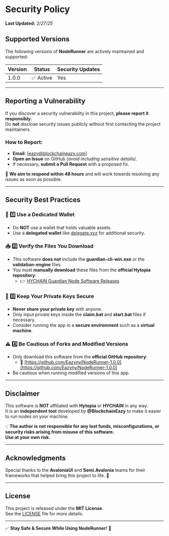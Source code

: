 # Security Policy

**Last Updated:** _2/27/25_

## Supported Versions
The following versions of **NodeRunner** are actively maintained and supported:

| Version  | Status                 | Security Updates |
|----------|------------------------|------------------|
| 1.0.0    | ✅ Active               | Yes              |

---

## Reporting a Vulnerability
If you discover a security vulnerability in this project, **please report it responsibly.**  
Do **not** disclose security issues publicly without first contacting the project maintainers.

### How to Report:
- **Email:** [eazy@blockchaineazy.com]
- **Open an Issue** on GitHub *(avoid including sensitive details).*
- If necessary, **submit a Pull Request** with a proposed fix.

🚀 **We aim to respond within 48 hours** and will work towards resolving any issues as soon as possible.

---

## Security Best Practices

### 🔐 1️⃣ Use a Dedicated Wallet
- Do **NOT** use a wallet that holds valuable assets.
- Use a **delegated wallet** like [delegate.xyz](https://delegate.xyz/) for additional security.

### 📥 2️⃣ Verify the Files You Download
- This software **does not** include the **guardian-cli-win.exe** or the **validation-engine** files.
- You must **manually download** these files from the **official Hytopia repository**:
  - 👉 [HYCHAIN Guardian Node Software Releases](https://github.com/HYCHAIN/guardian-node-software/releases/tag/0.0.1)

### 🔑 3️⃣ Keep Your Private Keys Secure
- **Never share your private key** with anyone.
- Only input private keys inside the **claim.bat** and **start.bat** files if necessary.
- Consider running the app in a **secure environment** such as a **virtual machine**.

### ⚠️ 4️⃣ Be Cautious of Forks and Modified Versions
- Only download this software from the **official GitHub repository**:
  - 🔗 [https://github.com/Eazyny/NodeRunner-1.0.0](https://github.com/Eazyny/NodeRunner-1.0.0)
- Be cautious when running modified versions of this app.

---

## Disclaimer
This software is **NOT** affiliated with **Hytopia** or **HYCHAIN** in any way.  
It is an **independent tool** developed by **@BlockchainEazy** to make it easier to run nodes on your machine.  

💡 **The author is not responsible for any lost funds, misconfigurations, or security risks arising from misuse of this software.**  
**Use at your own risk.**

---

## Acknowledgments
Special thanks to the **AvaloniaUI** and **Semi.Avalonia** teams for their frameworks that helped bring this project to life. 🎉

---

## License
This project is released under the **MIT License**.  
See the [LICENSE](LICENSE) file for more details.

---

✅ **Stay Safe & Secure While Using NodeRunner!** 🚀

